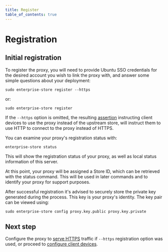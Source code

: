 ```yaml
---
title: Register
table_of_contents: true
---
```


# Registration

## Initial registration

To register the proxy, you will need to provide Ubuntu SSO credentials
for the desired account you wish to link the proxy with, and answer
some simple questions about your deployment:

    sudo enterprise-store register --https

or:

    sudo enterprise-store register

If the `--https` option is omitted, the resulting [assertion](devices.md)
instructing client devices to use the proxy instead of the upstream store, will
instruct them to use HTTP to connect to the proxy instead of HTTPS.

You can examine your proxy's registration status with:

    enterprise-store status

This will show the registration status of your proxy, as well as local
status information of this server.

At this point, your proxy will be assigned a Store ID, which can be retrieved
with the status command. This will be used in later commands and to
identify your proxy for support purposes.

After successful registration it's advised to securely store the private key
generated during the process. This key is your proxy's identity. The key
pair can be viewed using:

    sudo enterprise-store config proxy.key.public proxy.key.private


## Next step

Configure the proxy to [serve HTTPS](security.md) traffic if `--https`
registration option was used, or proceed to [configure client
devices](devices.md).
